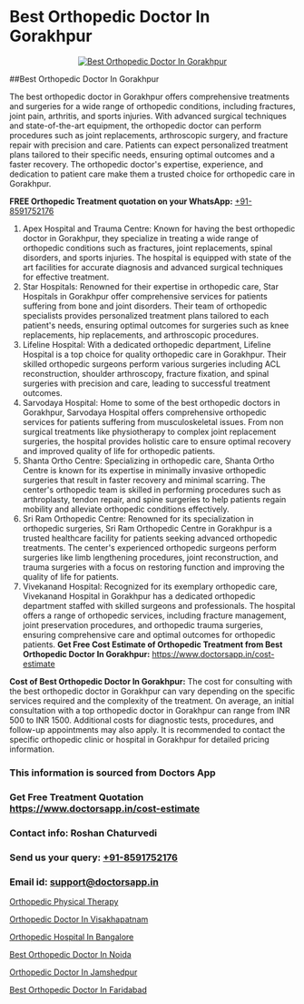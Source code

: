 # Best Orthopedic Doctor In Gorakhpur

<p align="center">
  <a href="https://doctorsapp.in">
    <img src="https://i.ibb.co/tqM3hNg/sqdqdqsddsa.png" alt="Best Orthopedic Doctor In Gorakhpur">
  </a>
</p>
##Best Orthopedic Doctor In Gorakhpur

The best orthopedic doctor in Gorakhpur offers comprehensive treatments and surgeries for a wide range of orthopedic conditions, including fractures, joint pain, arthritis, and sports injuries. With advanced surgical techniques and state-of-the-art equipment, the orthopedic doctor can perform procedures such as joint replacements, arthroscopic surgery, and fracture repair with precision and care. Patients can expect personalized treatment plans tailored to their specific needs, ensuring optimal outcomes and a faster recovery. The orthopedic doctor's expertise, experience, and dedication to patient care make them a trusted choice for orthopedic care in Gorakhpur.

**FREE Orthopedic Treatment quotation on your WhatsApp:**  [+91-8591752176](https://api.whatsapp.com/send?phone=8591752176)

1) Apex Hospital and Trauma Centre: Known for having the best orthopedic doctor in Gorakhpur, they specialize in treating a wide range of orthopedic conditions such as fractures, joint replacements, spinal disorders, and sports injuries. The hospital is equipped with state of the art facilities for accurate diagnosis and advanced surgical techniques for effective treatment.
2) Star Hospitals: Renowned for their expertise in orthopedic care, Star Hospitals in Gorakhpur offer comprehensive services for patients suffering from bone and joint disorders. Their team of orthopedic specialists provides personalized treatment plans tailored to each patient's needs, ensuring optimal outcomes for surgeries such as knee replacements, hip replacements, and arthroscopic procedures.
3) Lifeline Hospital: With a dedicated orthopedic department, Lifeline Hospital is a top choice for quality orthopedic care in Gorakhpur. Their skilled orthopedic surgeons perform various surgeries including ACL reconstruction, shoulder arthroscopy, fracture fixation, and spinal surgeries with precision and care, leading to successful treatment outcomes.
4) Sarvodaya Hospital: Home to some of the best orthopedic doctors in Gorakhpur, Sarvodaya Hospital offers comprehensive orthopedic services for patients suffering from musculoskeletal issues. From non surgical treatments like physiotherapy to complex joint replacement surgeries, the hospital provides holistic care to ensure optimal recovery and improved quality of life for orthopedic patients.
5) Shanta Ortho Centre: Specializing in orthopedic care, Shanta Ortho Centre is known for its expertise in minimally invasive orthopedic surgeries that result in faster recovery and minimal scarring. The center's orthopedic team is skilled in performing procedures such as arthroplasty, tendon repair, and spine surgeries to help patients regain mobility and alleviate orthopedic conditions effectively.
6) Sri Ram Orthopedic Centre: Renowned for its specialization in orthopedic surgeries, Sri Ram Orthopedic Centre in Gorakhpur is a trusted healthcare facility for patients seeking advanced orthopedic treatments. The center's experienced orthopedic surgeons perform surgeries like limb lengthening procedures, joint reconstruction, and trauma surgeries with a focus on restoring function and improving the quality of life for patients.
7) Vivekanand Hospital: Recognized for its exemplary orthopedic care, Vivekanand Hospital in Gorakhpur has a dedicated orthopedic department staffed with skilled surgeons and professionals. The hospital offers a range of orthopedic services, including fracture management, joint preservation procedures, and orthopedic trauma surgeries, ensuring comprehensive care and optimal outcomes for orthopedic patients.
**Get Free Cost Estimate of Orthopedic Treatment from Best Orthopedic Doctor In Gorakhpur:** https://www.doctorsapp.in/cost-estimate

**Cost of Best Orthopedic Doctor In Gorakhpur:**
The cost for consulting with the best orthopedic doctor in Gorakhpur can vary depending on the specific services required and the complexity of the treatment. On average, an initial consultation with a top orthopedic doctor in Gorakhpur can range from INR 500 to INR 1500. Additional costs for diagnostic tests, procedures, and follow-up appointments may also apply. It is recommended to contact the specific orthopedic clinic or hospital in Gorakhpur for detailed pricing information.

### This information is sourced from Doctors App 
### Get Free Treatment Quotation https://www.doctorsapp.in/cost-estimate
### Contact info: Roshan Chaturvedi 
### Send us your query: [+91-8591752176](https://api.whatsapp.com/send?phone=8591752176) 
### Email id: support@doctorsapp.in

[Orthopedic Physical Therapy](https://www.linkedin.com/pulse/orthopedic-physical-therapy-doctorsappin-yu0sc?trackingId=8l56wE%2FUQkPdoAsoO%2BfgSA%3D%3D&lipi=urn%3Ali%3Apage%3Ad_flagship3_company_admin%3BcTUR6naWQkWjeA%2BR15noZQ%3D%3D)

[Orthopedic Doctor In Visakhapatnam](https://www.linkedin.com/pulse/orthopedic-doctor-visakhapatnam-doctorsapp-dhaka-iaeye?trackingId=t86Ksw0rCGk8sEipUf%2BHBQ%3D%3D&lipi=urn%3Ali%3Apage%3Ad_flagship3_company_admin%3Bo%2BosOGJBSO63YocmsfjAZA%3D%3D)

[Orthopedic Hospital In Bangalore](https://medium.com/@vimalrana22/orthopedic-hospital-in-bangalore-ba14bbeeed06)

[Best Orthopedic Doctor In Noida](https://medium.com/@vimalrana22/best-orthopedic-doctor-in-noida-5fe7448c5c3c)

[Orthopedic Doctor In Jamshedpur](https://doctors-apps.github.io/doctorsapp/orthopedic-doctor-in-jamshedpur)

[Best Orthopedic Doctor In Faridabad](https://doctors-apps.github.io/doctorsapp/best-orthopedic-doctor-in-faridabad)

